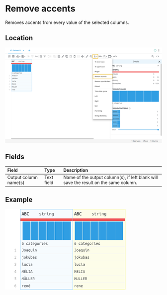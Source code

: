 # Remove accents
Removes accents from every value of the selected columns.
## Location
![Remove accents on the interface](../../docs/screenshots/location/normalize_chars.png)
## Fields
| Field | Type | Description |
| :--- | :--- | :--- |
| Output column name(s) | Text field | Name of the output column(s), if left blank will save the result on the same column. |
## Example
![Remove accents example](../../docs/screenshots/table/normalize_chars.png)
